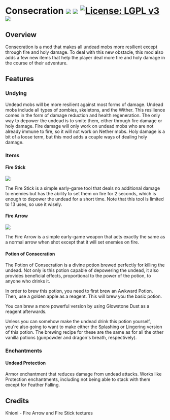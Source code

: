 # Consecration [![](http://cf.way2muchnoise.eu/versions/consecration.svg)](https://www.curseforge.com/minecraft/mc-mods/consecration) [![](http://cf.way2muchnoise.eu/short_consecration_downloads.svg)](https://www.curseforge.com/minecraft/mc-mods/consecration/files) [![License: LGPL v3](https://img.shields.io/badge/License-LGPL%20v3-blue.svg?&style=flat-square)](https://www.gnu.org/licenses/lgpl-3.0) [![](https://img.shields.io/discord/500852157503766538.svg?color=green&label=Discord&style=flat-square)](https://discord.gg/JWgrdwt)

## Overview
Consecration is a mod that makes all undead mobs more resilient except through fire and holy damage. To deal with this new obstacle, this mod also adds a few new items that help the player deal more fire and holy damage in the course of their adventure.

## Features

### Undying
Undead mobs will be more resilient against most forms of damage. Undead mobs include all types of zombies, skeletons, and the Wither. This resilience comes in the form of damage reduction and health regeneration. The only way to depower the undead is to smite them, either through fire damage or holy damage. Fire damage will only work on undead mobs who are not already immune to fire, so it will not work on Nether mobs. Holy damage is a bit of a loose term, but this mod adds a couple ways of dealing holy damage.

### Items

#### Fire Stick
![](https://i.ibb.co/QrVGdM3/2020-03-07-10-32-44.png)

The Fire Stick is a simple early-game tool that deals no additional damage to enemies but has the ability to set them on fire for 2 seconds, which is enough to depower the undead for a short time. Note that this tool is limited to 13 uses, so use it wisely.

#### Fire Arrow
![](https://i.ibb.co/pfrd894/2020-03-07-10-32-30.png)

The Fire Arrow is a simple early-game weapon that acts exactly the same as a normal arrow when shot except that it will set enemies on fire.

#### Potion of Consecration
The Potion of Consecration is a divine potion brewed perfectly for killing the undead. Not only is this potion capable of depowering the undead, it also provides beneficial effects, proportional to the power of the potion, to anyone who drinks it.

In order to brew this potion, you need to first brew an Awkward Potion. Then, use a golden apple as a reagent. This will brew you the basic potion.

You can brew a more powerful version by using Glowstone Dust as a reagent afterwards.

Unless you can somehow make the undead drink this potion yourself, you're also going to want to make either the Splashing or Lingering version of this potion. The brewing recipe for these are the same as for all the other vanilla potions (gunpowder and dragon's breath, respectively).

### Enchantments

#### Undead Protection
Armor enchantment that reduces damage from undead attacks. Works like Protection enchantments, including not being able to stack with them except for Feather Falling.

## Credits
Khioni - Fire Arrow and Fire Stick textures
